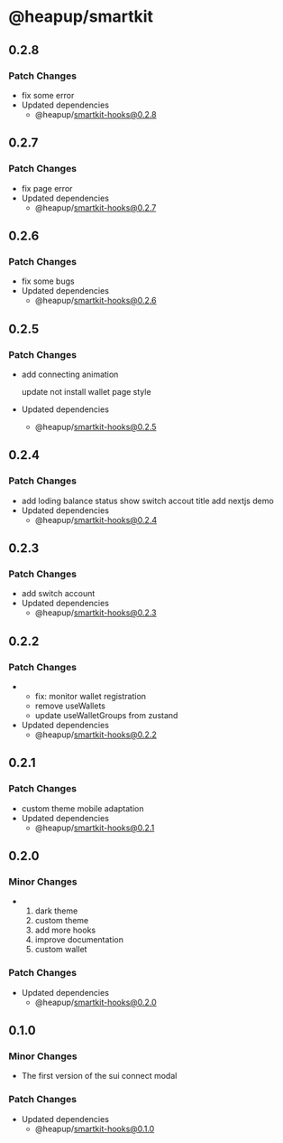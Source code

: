 # @heapup/smartkit

## 0.2.8

### Patch Changes

- fix some error
- Updated dependencies
  - @heapup/smartkit-hooks@0.2.8

## 0.2.7

### Patch Changes

- fix page error
- Updated dependencies
  - @heapup/smartkit-hooks@0.2.7

## 0.2.6

### Patch Changes

- fix some bugs
- Updated dependencies
  - @heapup/smartkit-hooks@0.2.6

## 0.2.5

### Patch Changes

- add connecting animation

  update not install wallet page style

- Updated dependencies
  - @heapup/smartkit-hooks@0.2.5

## 0.2.4

### Patch Changes

- add loding balance status
  show switch accout title
  add nextjs demo
- Updated dependencies
  - @heapup/smartkit-hooks@0.2.4

## 0.2.3

### Patch Changes

- add switch account
- Updated dependencies
  - @heapup/smartkit-hooks@0.2.3

## 0.2.2

### Patch Changes

- - fix: monitor wallet registration
  - remove useWallets
  - update useWalletGroups from zustand
- Updated dependencies
  - @heapup/smartkit-hooks@0.2.2

## 0.2.1

### Patch Changes

- custom theme
  mobile adaptation
- Updated dependencies
  - @heapup/smartkit-hooks@0.2.1

## 0.2.0

### Minor Changes

- 1. dark theme
  2. custom theme
  3. add more hooks
  4. improve documentation
  5. custom wallet

### Patch Changes

- Updated dependencies
  - @heapup/smartkit-hooks@0.2.0

## 0.1.0

### Minor Changes

- The first version of the sui connect modal

### Patch Changes

- Updated dependencies
  - @heapup/smartkit-hooks@0.1.0
